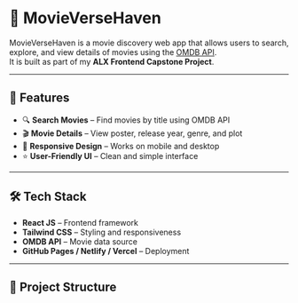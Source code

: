 # 🎥 MovieVerseHaven

MovieVerseHaven is a movie discovery web app that allows users to search, explore, and view details of movies using the [OMDB API](https://www.omdbapi.com/).  
It is built as part of my **ALX Frontend Capstone Project**.

---

## 🚀 Features
- 🔍 **Search Movies** – Find movies by title using OMDB API  
- 🎬 **Movie Details** – View poster, release year, genre, and plot  
- 📱 **Responsive Design** – Works on mobile and desktop  
- ⭐ **User-Friendly UI** – Clean and simple interface  

---

## 🛠️ Tech Stack
- **React JS** – Frontend framework  
- **Tailwind CSS** – Styling and responsiveness  
- **OMDB API** – Movie data source  
- **GitHub Pages / Netlify / Vercel** – Deployment  

---

## 📂 Project Structure

